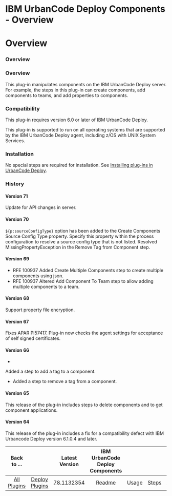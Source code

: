 
IBM UrbanCode Deploy Components - Overview
==========================================

# Overview



### Overview




 


### Overview


This plug-in manipulates components on the IBM UrbanCode Deploy server. For 
example, the steps in this plug-in can create components, add components to teams, and add properties to components.



### Compatibility


This plug-in requires version 6.0 or later of IBM UrbanCode Deploy.


This plug-in is supported to 
run on all operating systems that are supported by the IBM UrbanCode Deploy agent, including z/OS with UNIX System 
Services.


### Installation


No special steps are required for installation. See [Installing plug-ins in UrbanCode 
Deploy](https://www.urbancode.com/resource/installing-plug-ins-in-urbancode-products/ "Installing plug-ins in UrbanCode 
Deploy").


### History


#### Version 71


Update for API changes in server.


#### Version 70



``${p:sourceConfigType}`` option has been added to the Create Components Source Config Type property. Specify this 
property within the process configuration to resolve a source config type that is not listed. Resolved 
MissingPropertyException in the Remove Tag from Component step.


#### Version 69


* RFE 100937 Added Create Multiple 
Components step to create multiple components using json.
* RFE 100937 Altered Add Component To Team step to allow 
adding multiple components to a team.


#### Version 68


Support property file encryption.


#### Version 67


Fixes 
APAR PI57417. Plug-in now checks the agent settings for acceptance of self signed certificates.


#### Version 66


* 
Added a step to add a tag to a component.
* Added a step to remove a tag from a component.


#### Version 65


This 
release of the plug-in includes steps to delete components and to get component applications.


#### Version 64


This 
release of the plug-in includes a fix for a compatibility defect with IBM Urbancode Deploy version 6.1.0.4 and later.





|Back to ...||Latest Version|IBM UrbanCode Deploy Components ||||
| :---: | :---: | :---: | :---: | :---: | :---: | :---: |
|[All Plugins](../../index.md)|[Deploy Plugins](../README.md)|[78.1132354]()|[Readme](README.md)|[Usage](usage.md)|[Steps](steps.md)|[Downloads](downloads.md)|
